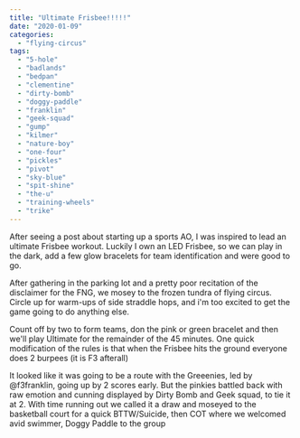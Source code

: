 ```yaml
---
title: "Ultimate Frisbee!!!!!"
date: "2020-01-09"
categories: 
  - "flying-circus"
tags: 
  - "5-hole"
  - "badlands"
  - "bedpan"
  - "clementine"
  - "dirty-bomb"
  - "doggy-paddle"
  - "franklin"
  - "geek-squad"
  - "gump"
  - "kilmer"
  - "nature-boy"
  - "one-four"
  - "pickles"
  - "pivot"
  - "sky-blue"
  - "spit-shine"
  - "the-u"
  - "training-wheels"
  - "trike"
---
```


After seeing a post about starting up a sports AO, I was inspired to lead an ultimate Frisbee workout. Luckily I own an LED Frisbee, so we can play in the dark, add a few glow bracelets for team identification and were good to go.

After gathering in the parking lot and a pretty poor recitation of the disclaimer for the FNG, we mosey to the frozen tundra of flying circus. Circle up for warm-ups of side straddle hops, and i'm too excited to get the game going to do anything else.

Count off by two to form teams, don the pink or green bracelet and then we'll play Ultimate for the remainder of the 45 minutes. One quick modification of the rules is that when the Frisbee hits the ground everyone does 2 burpees (it is F3 afterall)

It looked like it was going to be a route with the Greeenies, led by @f3franklin, going up by 2 scores early. But the pinkies battled back with raw emotion and cunning displayed by Dirty Bomb and Geek squad, to tie it at 2. With time running out we called it a draw and moseyed to the basketball court for a quick BTTW/Suicide, then COT where we welcomed avid swimmer, Doggy Paddle to the group

